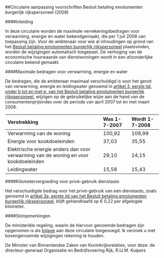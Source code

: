 <meta http-equiv='Content-Type' content='text/html; charset=utf-8' />

##Circulaire aanpassing voorschriften Besluit betaling emolumenten burgerlijk rijkspersoneel (2008)

####Inleiding

In deze circulaire worden de maximale verrekeningsbedragen voor verwarming, energie en water bekendgemaakt, die per 1 juli 2008 van toepassing zijn. Voor de ambtenaar voor wie al inhoudingen op grond van het [Besluit betaling emolumenten burgerlijk rijkspersoneel](../../../../../../../../../AMvB/besluit/betaling/emolumenten/burgerlijk/rijkspersoneel/BWBR0003632/README.md) plaatsvinden, worden de wijzigingen automatisch toegepast. De verhoging van de economische huurwaarde van dienstwoningen wordt in een afzonderlijke circulaire bekend gemaakt.    

####Maximale bedragen voor verwarming, energie en water

De bedragen, die de ambtenaar maximaal verschuldigd is voor het genot van verwarming, energie en leidingwater genoemd in [artikel 3, eerste lid, onder b tot en met e, van het Besluit betaling emolumenten burgerlijk rijkspersoneel](../../../../../../../../../AMvB/besluit/betaling/emolumenten/burgerlijk/rijkspersoneel/BWBR0003632/README.md), wijzigen op de gebruikelijke wijze aan de hand van de consumentenprijsindex over de periode van april 2007 tot en met maart 2008.  

| Verstrekking  | Was  1-7-2007  | Wordt  1-7-2008  |
|:---|:---|:---|
| Verwarming van de woning  | 100,92  | 108,99  |
| Energie voor kookdoeleinden  | 37,03  | 35,55  |
| Elektrische energie anders dan voor verwarming van de woning en voor kookdoeleinden  | 29,10  | 24,15  |
| Leidingwater  | 15,58  | 15,43  |

####Kilometervergoeding voor privé-gebruik dienstauto

Het verschuldigde bedrag voor het privé-gebruik van een dienstauto, zoals genoemd in [artikel 3a, eerste lid van het Besluit betaling emolumenten burgerlijk rijkspersoneel](../../../../../../../../../AMvB/besluit/betaling/emolumenten/burgerlijk/rijkspersoneel/BWBR0003632/README.md), blijft gehandhaafd op € 0,22 per afgelegde kilometer.    

####Slotopmerkingen

De ministeriële regeling, waarin de hiervoor genoemde bedragen zijn opgenomen is als [bijlage](../../../../../../../../../ministeriele-regeling/regeling/betaling/emolumenten/burgerlijk/rijkspersoneel/BWBR0023866/README.md) aan deze circulaire toegevoegd. Ik verzoek u met bovengenoemde wijzigingen rekening te houden.     

De 
Minister van Binnenlandse Zaken van Koninkrijksrelaties, voor deze: de 
directeur-generaal Organisatie en Bedrijfsvoering Rijk, 
R.IJ.M. Kuipers     
